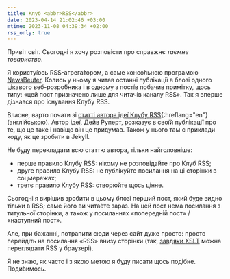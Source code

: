 ```yaml
---
title: Клуб <abbr>RSS</abbr>
date: 2023-04-14 21:02:46 +03:00
mtime: 2023-11-08 04:39:34 +02:00
rss_only: true
---
```


Привіт світ. Сьогодні я хочу розповісти про справжнє <em>таємне товариство</em>.

Я користу́юсь <abbr>RSS</abbr>-агрега́тором, а саме консо́льною програмою [NewsBeuter][2]. Колись у ньому я читав останні публікації в блозі одного цікавого веб-розро́бника і в одному з пості́в побачив примітку, щось типу: «цей пост призначено лише для читачів каналу <abbr>RSS</abbr>». Так я вперше дізнався про існування Клубу <abbr>RSS</abbr>.

Власне, варто почати зі [статті автора ідеї Клубу <abbr>RSS</abbr>][1]{:hreflang="en"} (англійською). Автор ідеї, Дейв Руперт, розказує в своїй публікації про те, що це таке і навіщо він це придумав. Також у нього там є приклади коду, як це зробити в Jekyll.

Не буду перекладати всю статтю автора, тільки найголовніше:

 - перше правило Клубу <abbr>RSS</abbr>: нікому не розповіда́йте про Клуб <abbr>RSS</abbr>;
 - друге правило Клубу <abbr>RSS</abbr>: не публікуйте посилання на ці сторінки в соцмережах;
 - третє правило Клубу <abbr>RSS</abbr>: створюйте щось цінне.

Сьогодні я вирішив зробити в цьому блозі перший пост, який буде видно тільки в <abbr>RSS</abbr>; саме його ви чита́єте зараз. На цей пост нема посилання з титульної сторінки, а також у посиланнях «попередній пост» / «наступний пост».

Але, при бажанні, потрапити сюди через сайт дуже просто: просто перейдіть на посилання «<abbr>RSS</abbr>» внизу сторінки (так, [завдяки <abbr>XSLT</abbr>][3] можна переглядати <abbr>RSS</abbr> у браузері).

Я не знаю, як часто і з якою метою я буду писати щось подібне. Поди́вимось.

[1]: https://daverupert.com/2018/01/welcome-to-rss-club/
[2]: https://en.wikipedia.org/wiki/Newsbeuter
[3]: /2021/12/18/rss-xslt.html
